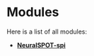 
# Modules


Here is a list of all modules:


* [**NeuralSPOT-spi**](group___neural_s_p_o_t-spi.md) 
    

















